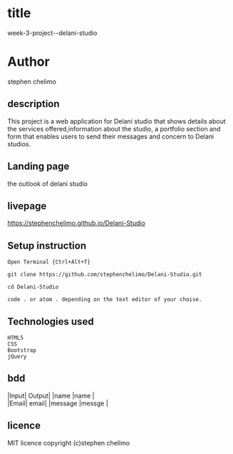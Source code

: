 # title
week-3-project--delani-studio

# Author
stephen chelimo

## description
This project is a web application for Delani studio that shows details about the services offered,information about the studio, a portfolio section and 
form that enables users to send their messages and concern to Delani studios.

## Landing page 
the outlook of delani studio

## livepage
https://stephenchelimo.github.io/Delani-Studio

## Setup instruction
 

    Open Terminal {Ctrl+Alt+T}

    git clone https://github.com/stephenchelimo/Delani-Studio.git

    cd Delani-Studio

    code . or atom . depending on the text editor of your choise.

## Technologies used

    HTML5
    CSS
    Bootstrap
    jQuery
    
## bdd
|Input| 	Output|
|name |name    |	
|Email|	email|
|message |messge 	|

## licence
MIT licence
copyright (c)stephen chelimo
